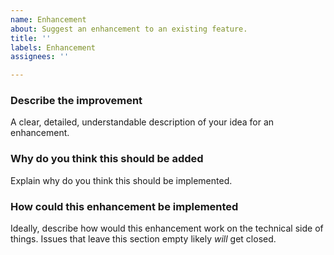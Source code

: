 ```yaml
---
name: Enhancement
about: Suggest an enhancement to an existing feature.
title: ''
labels: Enhancement
assignees: ''

---
```


### Describe the improvement
A clear, detailed, understandable description of your idea for an enhancement.

### Why do you think this should be added
Explain why do you think this should be implemented.

### How could this enhancement be implemented
Ideally, describe how would this enhancement work on the technical side of things. Issues that leave this section empty likely *will* get closed.
